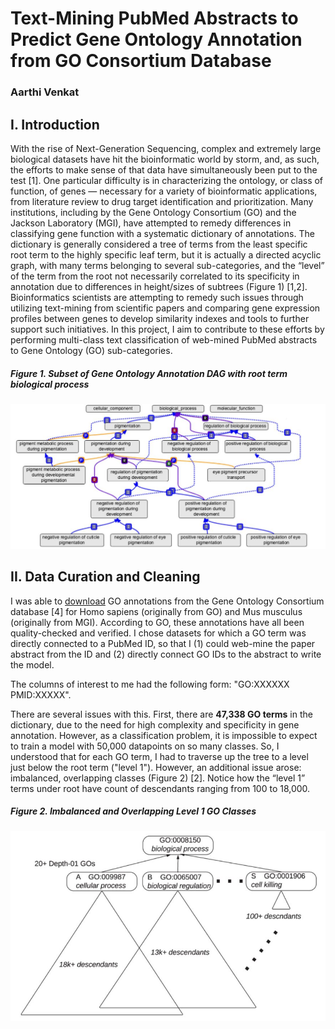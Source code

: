 # Text-Mining PubMed Abstracts to Predict Gene Ontology Annotation from GO Consortium Database
### Aarthi Venkat

## I. Introduction
With the rise of Next-Generation Sequencing, complex and extremely large biological datasets have hit the bioinformatic world by storm, and, as such, the efforts to make sense of that data have simultaneously been put to the test [1]. One particular difficulty is in characterizing the ontology, or class of function, of genes — necessary for a variety of bioinformatic applications, from literature review to drug target identification and prioritization. Many institutions, including by the Gene Ontology Consortium (GO) and the Jackson Laboratory (MGI), have attempted to remedy differences in classifying gene function with a systematic dictionary of annotations. The dictionary is generally considered a tree of terms from the least specific root term to the highly specific leaf term, but it is actually a directed acyclic graph, with many terms belonging to several sub-categories, and the “level” of the term from the root not necessarily correlated to its specificity in annotation due to differences in height/sizes of subtrees (Figure 1) [1,2]. Bioinformatics scientists are attempting to remedy such issues through utilizing text-mining from scientific papers and comparing gene expression profiles between genes to develop similarity indexes and tools to further support such initiatives. In this project, I aim to contribute to these efforts by performing multi-class text classification of web-mined PubMed abstracts to Gene Ontology (GO) sub-categories.

##### Figure 1. Subset of Gene Ontology Annotation DAG with root term <i>biological process</i>
![](/final_figures/biological_process_DAG.JPG)

## II. Data Curation and Cleaning
I was able to [download](http://www.geneontology.org/page/download-go-annotations) GO annotations from the Gene Ontology Consortium database [4] for Homo sapiens (originally from GO) and Mus musculus (originally from MGI). According to GO, these annotations have all been quality-checked and verified. I chose datasets for which a GO term was directly connected to a PubMed ID, so that I (1) could web-mine the paper abstract from the ID and (2) directly connect GO IDs to the abstract to write the model.  

The columns of interest to me had the following form: 
"GO:XXXXXX	PMID:XXXXX".

There are several issues with this. First, there are <b>47,338 GO terms</b> in the dictionary, due to the need for high complexity and specificity in gene annotation. However, as a classification problem, it is impossible to expect to train a model with 50,000 datapoints on so many classes. So, I understood that for each GO term, I had to traverse up the tree to a level just below the root term ("level 1"). However, an additional issue arose: imbalanced, overlapping classes (Figure 2) [2]. Notice how the “level 1” terms under root have count of descendants ranging from 100 to 18,000.

##### Figure 2. Imbalanced and Overlapping Level 1 GO Classes 
![](/final_figures/level_1_DAG.JPG)

